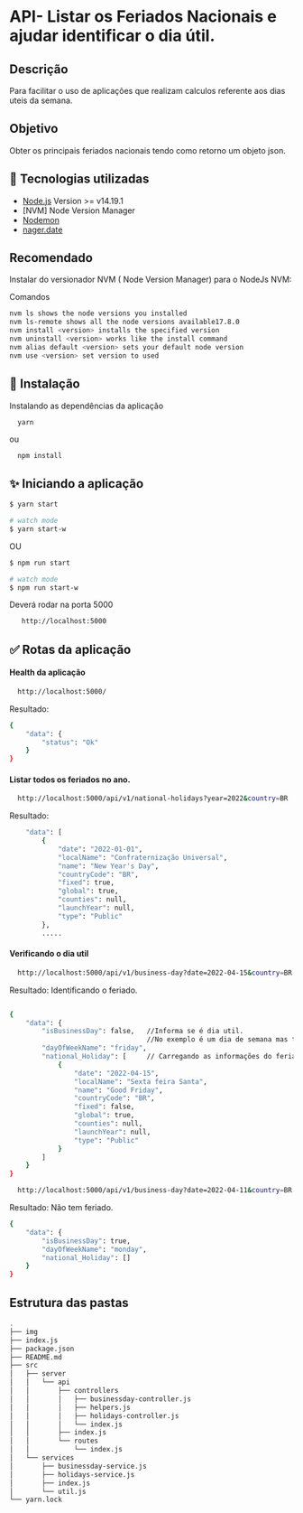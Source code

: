 # API- Listar os Feriados Nacionais e ajudar identificar o dia útil.


## Descrição

Para facilitar o uso de aplicações que realizam calculos referente aos dias uteis da semana.


## Objetivo
Obter os principais feriados nacionais tendo como retorno um objeto json.


## 🚀 Tecnologias utilizadas

- [Node.js](https://nodejs.org/en/) Version >= v14.19.1
- [NVM] Node Version Manager
- [Nodemon](https://www.npmjs.com/package/nodemon)
- [nager.date](https://date.nager.at)


## Recomendado
Instalar do versionador NVM ( Node Version Manager) para o NodeJs NVM:

Comandos

```bash
nvm ls shows the node versions you installed
nvm ls-remote shows all the node versions available17.8.0
nvm install <version> installs the specified version
nvm uninstall <version> works like the install command
nvm alias default <version> sets your default node version
nvm use <version> set version to used
```

## 🎲 Instalação

Instalando as dependências da aplicação

```bash
  yarn
```
 ou
```
  npm install
```

## ✨ Iniciando a aplicação

```bash
$ yarn start

# watch mode
$ yarn start-w
```
OU

```bash
$ npm run start

# watch mode
$ npm run start-w
```
Deverá rodar na porta 5000

```bash
   http://localhost:5000
```


## ✅ Rotas da aplicação

#### Health da aplicação
```bash
  http://localhost:5000/
```
Resultado:
```bash
{
    "data": {
        "status": "Ok"
    }
}
```

#### Listar todos os feriados no ano.

```bash
  http://localhost:5000/api/v1/national-holidays?year=2022&country=BR
```
Resultado:

```bash
    "data": [
        {
            "date": "2022-01-01",
            "localName": "Confraternização Universal",
            "name": "New Year's Day",
            "countryCode": "BR",
            "fixed": true,
            "global": true,
            "counties": null,
            "launchYear": null,
            "type": "Public"
        },
        .....
```

#### Verificando o dia util

```bash
  http://localhost:5000/api/v1/business-day?date=2022-04-15&country=BR
```

Resultado: Identificando o feriado.
```bash

{
    "data": {
        "isBusinessDay": false,   //Informa se é dia util.
                                  //No exemplo é um dia de semana mas tem feriado.
        "dayOfWeekName": "friday",
        "national_Holiday": [     // Carregando as informações do feriado
            {
                "date": "2022-04-15",
                "localName": "Sexta feira Santa",
                "name": "Good Friday",
                "countryCode": "BR",
                "fixed": false,
                "global": true,
                "counties": null,
                "launchYear": null,
                "type": "Public"
            }
        ]
    }
}
```

```bash
  http://localhost:5000/api/v1/business-day?date=2022-04-11&country=BR
```
Resultado: Não tem feriado.
```bash
{
    "data": {
        "isBusinessDay": true,
        "dayOfWeekName": "monday",
        "national_Holiday": []
    }
}
```
## Estrutura das pastas

```bash
.
├── img
├── index.js
├── package.json
├── README.md
├── src
│   ├── server
│   │   └── api
│   │       ├── controllers
│   │       │   ├── businessday-controller.js
│   │       │   ├── helpers.js
│   │       │   ├── holidays-controller.js
│   │       │   └── index.js
│   │       ├── index.js
│   │       └── routes
│   │           └── index.js
│   └── services
│       ├── businessday-service.js
│       ├── holidays-service.js
│       ├── index.js
│       └── util.js
└── yarn.lock
```